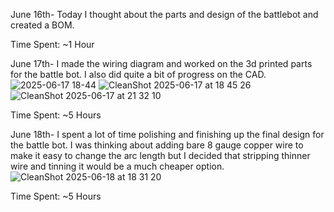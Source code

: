 June 16th-
Today I thought about the parts and design of the battlebot and created a BOM.

Time Spent: ~1 Hour

June 17th-
I made the wiring diagram and worked on the 3d printed parts for the battle bot. I also did quite a bit of progress on the CAD.
![2025-06-17 18-44](https://github.com/user-attachments/assets/62db8e53-1df1-4ce7-9622-772ee240605a)
![CleanShot 2025-06-17 at 18 45 26](https://github.com/user-attachments/assets/08987e5e-d7e8-4cd7-bfce-2de6313aa0fc)
![CleanShot 2025-06-17 at 21 32 10](https://github.com/user-attachments/assets/f835d504-9d7a-43be-b627-e2dff5624704)

Time Spent: ~5 Hours

June 18th-
I spent a lot of time polishing and finishing up the final design for the battle bot. I was thinking about adding bare 8 gauge copper wire to make it easy to change the arc length but I decided that stripping thinner wire and tinning it would be a much cheaper option.
![CleanShot 2025-06-18 at 18 31 20](https://github.com/user-attachments/assets/ee4039d5-b43d-4c38-99ba-9a323fc0d5de)

Time Spent: ~5 Hours
